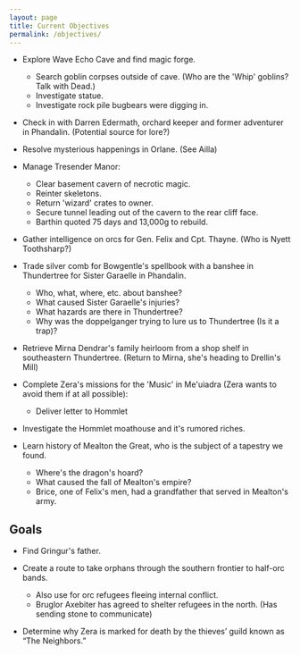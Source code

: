 ```yaml
---
layout: page
title: Current Objectives
permalink: /objectives/
---
```

- Explore Wave Echo Cave and find magic forge.
  - Search goblin corpses outside of cave. (Who are the 'Whip' goblins? Talk with Dead.)
  - Investigate statue.
  - Investigate rock pile bugbears were digging in.
  
- Check in with Darren Edermath, orchard keeper and former adventurer in Phandalin. (Potential source for lore?)
  
- Resolve mysterious happenings in Orlane. (See Ailla)

- Manage Tresender Manor: 
  - Clear basement cavern of necrotic magic.
  - Reinter skeletons.
  - Return 'wizard' crates to owner.
  - Secure tunnel leading out of the cavern to the rear cliff face.
  - Barthin quoted 75 days and 13,000g to rebuild.

- Gather intelligence on orcs for Gen. Felix and Cpt. Thayne. (Who is Nyett Toothsharp?)

- Trade silver comb for Bowgentle's spellbook with a banshee in Thundertree for Sister Garaelle in Phandalin.
  - Who, what, where, etc. about banshee?
  - What caused Sister Garaelle's injuries?
  - What hazards are there in Thundertree? 
  - Why was the doppelganger trying to lure us to Thundertree (Is it a trap)?

- Retrieve Mirna Dendrar's family heirloom from a shop shelf in southeastern Thundertree. (Return to Mirna, she's heading to Drellin's Mill)

- Complete Zera's missions for the 'Music' in Me'uiadra (Zera wants to avoid them if at all possible):
  - Deliver letter to Hommlet

- Investigate the Hommlet moathouse and it's rumored riches.

- Learn history of Mealton the Great, who is the subject of a tapestry we found.
  - Where's the dragon's hoard?
  - What caused the fall of Mealton's empire?
  - Brice, one of Felix's men, had a grandfather that served in Mealton's army.

## Goals

- Find Gringur's father.

- Create a route to take orphans through the southern frontier to half-orc bands.
  - Also use for orc refugees fleeing internal conflict.
  - Bruglor Axebiter has agreed to shelter refugees in the north. (Has sending stone to communicate)

- Determine why Zera is marked for death by the thieves’ guild known as “The Neighbors.”
